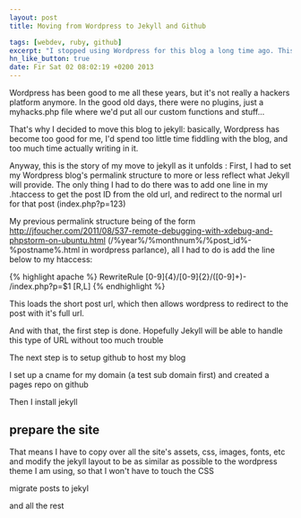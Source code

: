 ```yaml
---
layout: post
title: Moving from Wordpress to Jekyll and Github

tags: [webdev, ruby, github]
excerpt: "I stopped using Wordpress for this blog a long time ago. This is how I did it"
hn_like_button: true
date: Fir Sat 02 08:02:19 +0200 2013
---
```


Wordpress has been good to me all these years, but it's not really a hackers platform anymore. In the good old days, there were no plugins, just a myhacks.php file where we'd put all our custom functions and stuff...

That's why I decided to move this blog to jekyll: basically, Wordpress has become too good for me, I'd spend too little time fiddling with the blog, and too much time actually writing in it.

Anyway, this is the story of my move to jekyll as it unfolds : First, I had to set my Wordpress blog's permalink structure to more or less reflect what Jekyll will provide. The only thing I had to do there was to add one line in my .htaccess to get the post ID from the old url, and redirect to the normal url for that post (index.php?p=123)

My previous permalink structure being of the form http://jfoucher.com/2011/08/537-remote-debugging-with-xdebug-and-phpstorm-on-ubuntu.html (/%year%/%monthnum%/%post_id%-%postname%.html in wordpress parlance), all I had to do is add the line below to my htaccess:

{% highlight apache %}
RewriteRule [0-9]{4}/[0-9]{2}/([0-9]+)- /index.php?p=$1 [R,L]
{% endhighlight %}

This loads the short post url, which then allows wordpress to redirect to the post with it's full url.

And with that, the first step is done. Hopefully Jekyll will be able to handle this type of URL without too much trouble

The next step is to setup github to host my blog

I set up a cname for my domain (a test sub domain first) and created a pages repo on github

Then I install jekyll

## prepare the site
That means I have to copy over all the site's assets, css, images, fonts, etc and modify the jekyll layout to be as
similar as possible to the wordpress theme I am using, so that I won't have to touch the CSS

migrate posts to jekyl

and all the rest

